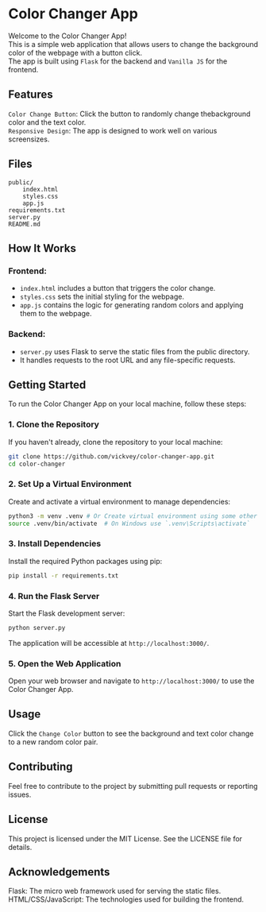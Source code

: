 # Color Changer App

Welcome to the Color Changer App!   
This is a simple web application that allows users to change the background color of the webpage with a button click.   
The app is built using `Flask` for the backend and `Vanilla JS` for the frontend.

## Features

`Color Change Button`: Click the button to randomly change thebackground color and the text color.  
`Responsive Design`: The app is designed to work well on various screensizes.

## Files

```
public/
    index.html
    styles.css  
    app.js 
requirements.txt
server.py
README.md
``` 

## How It Works

### Frontend:      
- `index.html` includes a button that triggers the color change.  
- `styles.css` sets the initial styling for the webpage.  
- `app.js` contains the logic for generating random colors and applying them to the webpage.

### Backend:    
- `server.py` uses Flask to serve the static files from the public directory.     
- It handles requests to the root URL and any file-specific requests.

## Getting Started

To run the Color Changer App on your local machine, follow these steps:     

### 1. Clone the Repository 
If you haven't already, clone the repository to your local machine:     

```bash
git clone https://github.com/vickvey/color-changer-app.git  
cd color-changer
```

### 2. Set Up a Virtual Environment

Create and activate a virtual environment to manage dependencies:

```bash
python3 -m venv .venv # Or Create virtual environment using some other method
source .venv/bin/activate  # On Windows use `.venv\Scripts\activate`
```

### 3. Install Dependencies

Install the required Python packages using pip:

```bash
pip install -r requirements.txt
```

### 4. Run the Flask Server

Start the Flask development server:

```bash
python server.py
```

The application will be accessible at `http://localhost:3000/`.

### 5. Open the Web Application

Open your web browser and navigate to `http://localhost:3000/` to use the Color Changer App.

## Usage

Click the `Change Color` button to see the background and text color change to a new random color pair.

## Contributing

Feel free to contribute to the project by submitting pull requests or reporting issues.

## License

This project is licensed under the MIT License. See the LICENSE file for details.

## Acknowledgements

Flask: The micro web framework used for serving the static files.   
HTML/CSS/JavaScript: The technologies used for building the frontend.